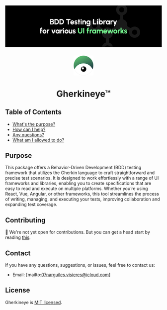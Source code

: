 
<img 
    src="./assets/images/gherkineye.banner.830x220.png" 
    alt="Gherkineye banner"
    style="margin-bottom: 10px;" 
/>

<div align="center">
    <img 
        src="./assets/images/gherkineye.symbol.64x64.png"
        alt="Gherkineye symbol"
    />
    <h1>Gherkineye™</h1>
</div>

## Table of Contents

- [What's the purpose?](#purpose)
- [How can I help?](#contributing)
- [Any questions?](#contact)
- [What am I allowed to do?](#license)

## Purpose
This package offers a Behavior-Driven Development (BDD) testing framework that utilizes the Gherkin language to craft straightforward and precise test scenarios. It is designed to work effortlessly with a range of UI frameworks and libraries, enabling you to create specifications that are easy to read and execute on multiple platforms. Whether you’re using React, Vue, Angular, or other frameworks, this tool streamlines the process of writing, managing, and executing your tests, improving collaboration and expanding test coverage.

## Contributing

👀 We're not yet open for contributions. But you can get a head start by reading [this](https://github.com/hawk-user/gherkineye/blob/hogwarts/CODE_OF_CONDUCT.md). 

## Contact

If you have any questions, suggestions, or issues, feel free to contact us:
- Email: [mailto:07narguiles.visieres@icloud.com]

## License

Gherkineye is [MIT licensed](./LICENSE).